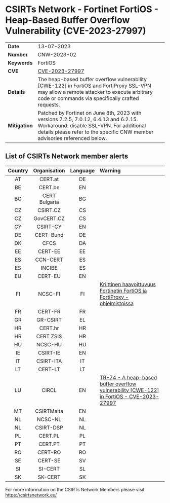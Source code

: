 # CSIRTs Network - Fortinet FortiOS - Heap-Based Buffer Overflow Vulnerability (CVE-2023-27997)

|   |   |
|---|---|
| **Date** | 13-07-2023 |
| **Number** | CNW-2023-02 | 
| **Keywords** | FortiOS | 
| **CVE** | [CVE-2023-27997](https://www.fortiguard.com/psirt/FG-IR-23-097) | 
| **Details** | The heap-based buffer overflow vulnerability [CWE-122] in FortiOS and FortiProxy SSL-VPN may allow a remote attacker to execute arbitrary code or commands via specifically crafted requests. |
| **Mitigation** | Patched by Fortinet on June 8th, 2023 with versions 7.2.5, 7.0.12, 6.4.13 and 6.2.15. Workaround: disable SSL-VPN. For additional details please refer to the specific CNW member advisories referenced below. |

## List of CSIRTs Network member alerts

| Country | Organisation | Language | Warning |
| :-----: | :----------: | :------: | :------ | 
| AT | CERT.at | DE | |
| BE | CERT.be | EN | |
| BG | CERT Bulgaria | BG | |
| CZ | CSIRT.CZ | CS | |
| CZ | GovCERT.CZ | CS | |
| CY | CSIRT-CY | EN | |
| DE | CERT-Bund | DE | |
| DK | CFCS | DA | |
| EE | CERT-EE | EE | |
| ES | CCN-CERT | ES | |
| ES | INCIBE | ES | |
| EU | CERT-EU | EN | |
| FI | NCSC-FI | FI | [Kriittinen haavoittuvuus Fortinetin FortiOS ja FortiProxy -ohjelmistoissa](https://www.kyberturvallisuuskeskus.fi/fi/haavoittuvuus_8/2023) |
| FR | CERT-FR | FR | |
| GR | GR-CSIRT | EL | |
| HR | CERT.hr | HR | |
| HR | CERT ZSIS | HR | |
| HU | NCSC-HU | HU | |
| IE | CSIRT-IE | EN | |
| IT | CSIRT-ITA | IT | |
| LT | CERT-LT | LT | |
| LU | CIRCL | EN | [TR-74 - A heap-based buffer overflow vulnerability [CWE-122] in FortiOS - CVE-2023-27997](https://www.circl.lu/pub/tr-74/) |
| MT | CSIRTMalta | EN | |
| NL | NCSC-NL | NL | |
| NL | CSIRT-DSP | NL | |
| PL | CERT.PL | PL | |
| PT | CERT.PT | PT | |
| RO | CERT-RO | RO | |
| SE | CERT-SE | SV | |
| SI | SI-CERT | SL | |
| SK | SK-CERT | SK | |

 

For more information on the CSIRTs Network Members please visit https://csirtsnetwork.eu/ 
